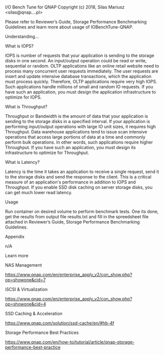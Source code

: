 I/O Bench Tune for QNAP Copyright (c) 2018, Silas Mariusz &lt;silas@qnap....pl>


Please refer to Reviewer’s Guide, Storage Performance Benchmarking Guidelines and learn more about usage of IOBenchTune-QNAP.




Understanding...



What is IOPS?

IOPS is number of requests that your application is sending to the storage disks in one second. An input/output operation could be read or write, sequential or random. OLTP applications like an online retail website need to process many concurrent user requests immediately. The user requests are insert and update intensive database transactions, which the application must process quickly. Therefore, OLTP applications require very high IOPS. Such applications handle millions of small and random IO requests. If you have such an application, you must design the application infrastructure to optimize for IOPS.



What is Throughput?

Throughput or Bandwidth is the amount of data that your application is sending to the storage disks in a specified interval. If your application is performing input/output operations with large IO unit sizes, it requires high Throughput. Data warehouse applications tend to issue scan intensive operations that access large portions of data at a time and commonly perform bulk operations. In other words, such applications require higher Throughput. If you have such an application, you must design its infrastructure to optimize for Throughput.



What is Latency?

Latency is the time it takes an application to receive a single request, send it to the storage disks and send the response to the client. This is a critical measure of an application's performance in addition to IOPS and Throughput. If you enable SSD disk caching on server storage disks, you can get much lower read latency.



Usage

Run container on desired volume to perform benchmark tests. One its done, get the results from output file results.txt and fill in the spreedsheet file attached in Reviewer’s Guide, Storage Performance Benchmarking Guidelines.



Appendix

n/A



Learn more



NAS Management

https://www.qnap.com/en/enterprise_apply_v2/con_show.php?op=showone&cid=7

iSCSI & Virtualization

https://www.qnap.com/en/enterprise_apply_v2/con_show.php?op=showone&cid=4

SSD Caching & Acceleration

https://www.qnap.com/solution/ssd-cache/en/#hb-4f

Storage Performance Best Practices

https://www.qnap.com/en/how-to/tutorial/article/qnap-storage-performance-best-practice
